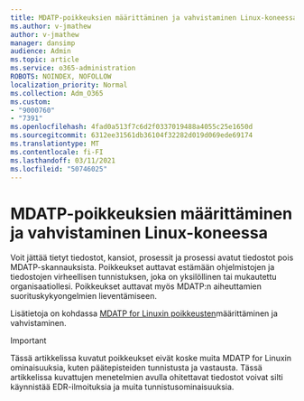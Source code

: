 ```yaml
---
title: MDATP-poikkeuksien määrittäminen ja vahvistaminen Linux-koneessa
ms.author: v-jmathew
author: v-jmathew
manager: dansimp
audience: Admin
ms.topic: article
ms.service: o365-administration
ROBOTS: NOINDEX, NOFOLLOW
localization_priority: Normal
ms.collection: Adm_O365
ms.custom:
- "9000760"
- "7391"
ms.openlocfilehash: 4fad0a513f7c6d2f0337019488a4055c25e1650d
ms.sourcegitcommit: 6312ee31561db36104f32282d019d069ede69174
ms.translationtype: MT
ms.contentlocale: fi-FI
ms.lasthandoff: 03/11/2021
ms.locfileid: "50746025"
---
```

# <a name="configure-and-validate-exclusions-for-mdatp-on-a-linux-machine"></a>MDATP-poikkeuksien määrittäminen ja vahvistaminen Linux-koneessa

Voit jättää tietyt tiedostot, kansiot, prosessit ja prosessi avatut tiedostot pois MDATP-skannauksista. Poikkeukset auttavat estämään ohjelmistojen ja tiedostojen virheellisen tunnistuksen, joka on yksilöllinen tai mukautettu organisaatiollesi. Poikkeukset auttavat myös MDATP:n aiheuttamien suorituskykyongelmien lieventämiseen.

Lisätietoja on kohdassa [MDATP for Linuxin poikkeusten](https://go.microsoft.com/fwlink/?linkid=2144517)määrittäminen ja vahvistaminen.

> [!IMPORTANT]
> Tässä artikkelissa kuvatut poikkeukset eivät koske muita MDATP for Linuxin ominaisuuksia, kuten päätepisteiden tunnistusta ja vastausta. Tässä artikkelissa kuvattujen menetelmien avulla ohitettavat tiedostot voivat silti käynnistää EDR-ilmoituksia ja muita tunnistusominaisuuksia.
